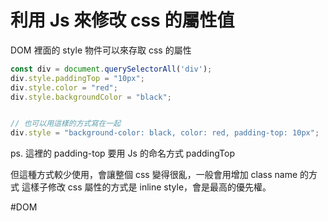 # 利用 Js 來修改 css 的屬性值
DOM 裡面的 style 物件可以來存取 css 的屬性

```js
const div = document.querySelectorAll('div');
div.style.paddingTop = "10px";
div.style.color = "red";
div.style.backgroundColor = "black";


// 也可以用這樣的方式寫在一起
div.style = "background-color: black, color: red, padding-top: 10px";
```

ps. 這裡的 padding-top 要用 Js 的命名方式 paddingTop

但這種方式較少使用，會讓整個 css 變得很亂，一般會用增加 class name 的方式
這樣子修改 css 屬性的方式是 inline style，會是最高的優先權。


#DOM 